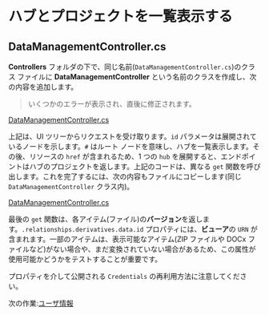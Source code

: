 # ハブとプロジェクトを一覧表示する

## DataManagementController.cs

**Controllers** フォルダの下で、同じ名前(`DataManagementController.cs`)のクラス ファイルに **DataManagementController** という名前のクラスを作成し、次の内容を追加します。

> いくつかのエラーが表示され、直後に修正されます。

[DataManagementController.cs](_snippets/viewhubmodels/netcore/DataManagementController.1.cs ':include :type=code csharp')

上記は、UI ツリーからリクエストを受け取ります。`id` パラメータは展開されているノードを示します。`#` はルート ノードを意味し、ハブを一覧表示します。その後、リソースの `href` が含まれるため、1 つの `hub` を展開すると、エンドポイントはハブのプロジェクトを返します。上記のコードは、異なる `get` 関数を呼び出します。これを完了するには、次の内容もファイルにコピーします(同じ `DataManagementController` クラス内)。

[DataManagementController.cs](_snippets/viewhubmodels/netcore/DataManagementController.2.cs ':include :type=code csharp')

最後の `get` 関数は、各アイテム(ファイル)の**バージョン**を返します。`.relationships.derivatives.data.id` プロパティには、**ビューア**の `URN` が含まれます。一部のアイテムは、表示可能なアイテム(ZIP ファイルや DOCx ファイルなど)がない場合や、まだ変換されていない場合があるため、この属性が使用可能かどうかをテストすることが重要です。

プロパティを介して公開される `Credentials` の再利用方法に注意してください。

次の作業:[ユーザ情報](/ja-JP/oauth/user/readme)